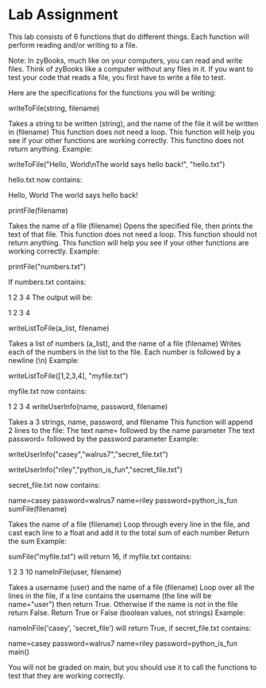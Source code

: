 # Lab Assignment

This lab consists of 6 functions that do different things. Each function will perform reading and/or writing to a file.

Note: In zyBooks, much like on your computers, you can read and write files. Think of zyBooks like a computer without any files in it. If you want to test your code that reads a file, you first have to write a file to test.

Here are the specifications for the functions you will be writing:

writeToFile(string, filename)

Takes a string to be written (string), and the name of the file it will be written in (filename)
This function does not need a loop. This function will help you see if your other functions are working correctly. This functino does not return anything.
Example:

writeToFile("Hello, World\nThe world says hello back!", "hello.txt")

hello.txt now contains:

Hello, World
The world says hello back!

printFile(filename)

Takes the name of a file (filename)
Opens the specified file, then prints the text of that file. This function does not need a loop. This function should not return anything. This function will help you see if your other functions are working correctly.
Example:

printFile("numbers.txt")

If numbers.txt contains:

1
2
3
4
The output will be:

1
2
3
4

writeListToFile(a_list, filename)

Takes a list of numbers (a_list), and the name of a file (filename)
Writes each of the numbers in the list to the file. Each number is followed by a newline (\n)
Example:

writeListToFile([1,2,3,4], "myfile.txt")

myfile.txt now contains:

1
2
3
4
writeUserInfo(name, password, filename)

Takes a 3 strings, name, password, and filename
This function will append 2 lines to the file:
The text name= followed by the name parameter
The text password= followed by the password parameter
Example:

writeUserInfo("casey","walrus7","secret_file.txt")

writeUserInfo("riley","python_is_fun","secret_file.txt")

secret_file.txt now contains:

name=casey
password=walrus7
name=riley
password=python_is_fun
sumFile(filename)

Takes the name of a file (filename)
Loop through every line in the file, and cast each line to a float and add it to the total sum of each number
Return the sum
Example:

sumFile("myfile.txt") will return 16, if myfile.txt contains:

1
2
3
10
nameInFile(user, filename)

Takes a username (user) and the name of a file (filename)
Loop over all the lines in the file, if a line contains the username (the line will be name="user") then return True. Otherwise if the name is not in the file return False.
Return True or False (boolean values, not strings)
Example:

nameInFile('casey', 'secret_file') will return True, if secret_file.txt contains:

name=casey
password=walrus7
name=riley
password=python_is_fun
main()

You will not be graded on main, but you should use it to call the functions to test that they are working correctly.